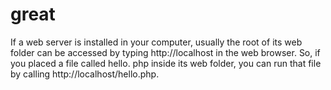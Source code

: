 # great
If  a web server is installed in your computer, 
usually the root of its web folder can be accessed by typing http://localhost in the web browser. 
So, if you placed a file called hello. php inside its web folder, 
you can run that file by calling http://localhost/hello.php.
